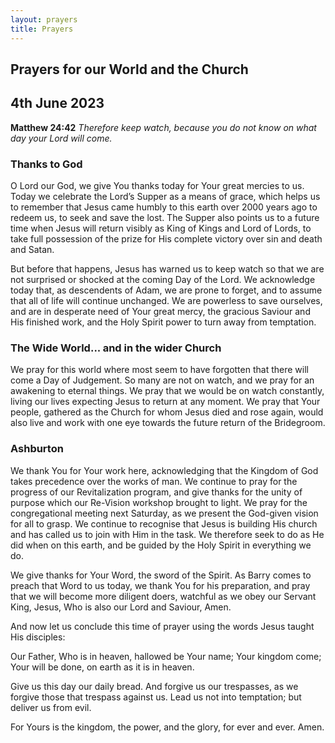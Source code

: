 ```yaml
---
layout: prayers
title: Prayers
---
```

## Prayers for our World and the Church

## 4th June 2023

__Matthew 24:42__ 
_Therefore keep watch, because you do not know on what day your Lord will come._

### Thanks to God
O Lord our God, we give You thanks today for Your great mercies to us. Today we celebrate the Lord’s Supper as a means of grace, which helps us to remember that Jesus came humbly to this earth over 2000 years ago to redeem us, to seek and save the lost. The Supper also points us to a future time when Jesus will return visibly as King of Kings and Lord of Lords, to take full possession of the prize for His complete victory over sin and death and Satan.

But before that happens, Jesus has warned us to keep watch so that we are not surprised or shocked at the coming Day of the Lord. We acknowledge today that, as descendents of Adam, we are prone to forget, and to assume that all of life will continue unchanged.  We are powerless to save ourselves, and are in desperate need of Your great mercy, the gracious Saviour and His finished work, and the Holy Spirit power to turn away from temptation.

### The Wide World... and in the wider Church
We pray for this world where most seem to have forgotten that there will come a Day of Judgement. So many are not on watch, and we pray for an awakening to eternal things. We pray that we would be on watch constantly, living our lives expecting Jesus to return at any moment. We pray that Your people, gathered as the Church for whom Jesus died and rose again, would also live and work with one eye towards the future return of the Bridegroom.


### Ashburton
We thank You for Your work here, acknowledging that the Kingdom of God takes precedence over the works of man. We continue to pray for the progress of our Revitalization program, and give thanks for the unity of purpose which our Re-Vision workshop brought to light. We pray for the congregational meeting next Saturday, as we present the God-given vision for all to grasp. We continue to recognise that Jesus is building His church and has called us to join with Him in the task. We therefore seek to do as He did when on this earth, and be guided by the Holy Spirit in everything we do.

We give thanks for Your Word, the sword of the Spirit. As Barry comes to preach that Word to us today, we thank You for his preparation, and pray that we will become more diligent doers, watchful as we obey our Servant King, Jesus, Who is also our Lord and Saviour, Amen.

And now let us conclude this time of prayer using the words Jesus taught His disciples:

Our Father, Who is in heaven,
hallowed be Your name;
Your kingdom come;
Your will be done,
on earth as it is in heaven.

Give us this day our daily bread.
And forgive us our trespasses,
as we forgive those that trespass against us.
Lead us not into temptation;
but deliver us from evil.

For Yours is the kingdom,
the power, and the glory,
for ever and ever.
Amen.
